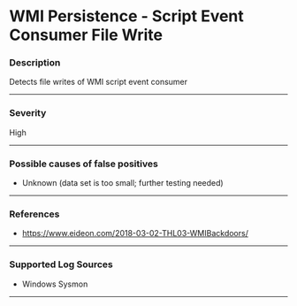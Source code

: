 # WMI Persistence - Script Event Consumer File Write
### Description

Detects file writes of WMI script event consumer

-------------------
### Severity

High

-------------------
<!---
### Detailed Information

- Why is this alert triggered?
- What are the typical causes that generate this alert? (e.g. port scans, unusual file access activity, etc...)
- Which corroborating information should be looked up?
- Any supporting queries to get more information?
- Any supporting visualizations to get more information?

-------------------
--->
### Possible causes of false positives

- Unknown (data set is too small; further testing needed)

-------------------
### References

- https://www.eideon.com/2018-03-02-THL03-WMIBackdoors/

-------------------
### Supported Log Sources

- Windows Sysmon

-------------------
